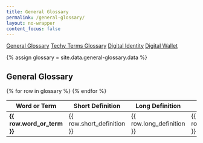 ```yaml
---
title: General Glossary
permalink: /general-glossary/
layout: no-wrapper
content_focus: false
---
```

<div class="glossary-buttons">
  <a class="btn btn-secondary btn-sm" role="button" href="/general-glossary">General Glossary</a>
  <a class="btn btn-secondary btn-sm" role="button" href="/techy-terms-glossary">Techy Terms Glossary</a>
  <a class="btn btn-secondary btn-sm" role="button" href="/digital-identity-glossary">Digital Identity</a>
  <a class="btn btn-secondary btn-sm" role="button" href="/digital-wallet-glossary">Digital Wallet</a>
</div>

<!-- Pulls from _data links -->
{% assign glossary = site.data.general-glossary.data %}
<!-- {% assign glossary = glossary | sort:"Name" %} -->

<h2>General Glossary</h2>
<table class="glossary-table">
  <thead>
    <tr>
      <th>Word or Term</th>
      <th>Short Definition</th>
      <th>Long Definition</th>
      <th>Example</th>
      <th>Reference</th>
    </tr>
  </thead>
  <tbody>
    {% for row in glossary %}
      <tr>
        <td><strong>{{ row.word_or_term }}</strong></td>
        <td>{{ row.short_definition }}</td>
        <td>{{ row.long_definition }}</td>
        <td>{{ row.example }}</td>
        <td>{{ row.reference }}</td>
      </tr>
    {% endfor %}
  </tbody>
</table>

